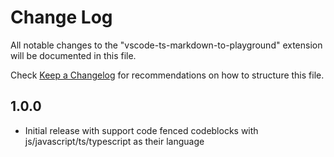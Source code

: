 # Change Log

All notable changes to the "vscode-ts-markdown-to-playground" extension will be documented in this file.

Check [Keep a Changelog](http://keepachangelog.com/) for recommendations on how to structure this file.

## 1.0.0

- Initial release with support code fenced codeblocks with js/javascript/ts/typescript as their language
